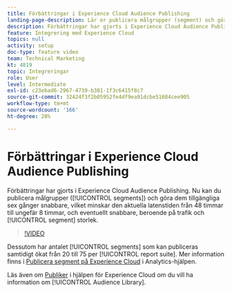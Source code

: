 ```yaml
---
title: Förbättringar i Experience Cloud Audience Publishing
landing-page-description: Lär er publicera målgrupper (segment) och gör dem tillgängliga snabbare än någonsin.
description: Förbättringar har gjorts i Experience Cloud Audience Publishing. Nu kan ni publicera målgrupper (segment) och göra dem tillgängliga sex gånger snabbare, vilket minskar den aktuella latenstiden från 48 timmar till ungefär 8 timmar, och eventuellt snabbare, beroende på trafik och segmentstorlek.
feature: Integrering med Experience Cloud
topics: null
activity: setup
doc-type: feature video
team: Technical Marketing
kt: 4819
topic: Integreringar
role: User
level: Intermediate
exl-id: c23ebad6-2967-4739-b381-1f3c6415f8c7
source-git-commit: 32424f3f2b05952fe4df9ea91dcbe51684cee905
workflow-type: tm+mt
source-wordcount: '166'
ht-degree: 28%

---
```


# Förbättringar i Experience Cloud Audience Publishing

Förbättringar har gjorts i Experience Cloud Audience Publishing. Nu kan du publicera målgrupper ([!UICONTROL segments]) och göra dem tillgängliga sex gånger snabbare, vilket minskar den aktuella latenstiden från 48 timmar till ungefär 8 timmar, och eventuellt snabbare, beroende på trafik och [!UICONTROL segment] storlek.

>[!VIDEO](https://video.tv.adobe.com/v/32842/?quality=12)

Dessutom har antalet [!UICONTROL segments] som kan publiceras samtidigt ökat från 20 till 75 per [!UICONTROL report suite].
Mer information finns i [Publicera segment på Experience Cloud](https://docs.adobe.com/content/help/en/analytics/components/segmentation/segmentation-workflow/seg-publish.html) i Analytics-hjälpen.

Läs även om [Publiker](https://docs.adobe.com/content/help/sv-SE/core-services/interface/audiences/audience-library.html) i hjälpen för Experience Cloud om du vill ha information om [!UICONTROL Audience Library].
